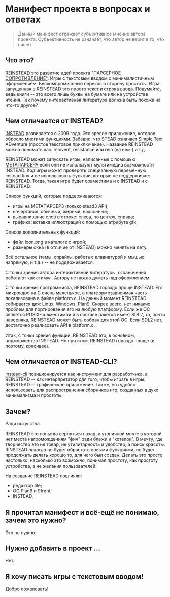 # Манифест проекта в вопросах и ответах

> Данный манифест отражает субъективное мнение автора
> проекта. Субъективность не означает, что автор не верит в то, что
> пишет.

## Что это?

REINSTEAD это развитие идей проекта ["ПАРСЕРНОЕ
СОПРОТИВЛЕНИЕ"](https://parser.hugeping.ru/). Игры с текстовым вводом
с минималистичным оформлением. Бескомпромиссный перекос в сторону
простоты. Игра запущенная в REINSTEAD это просто текст и строка
ввода. Подумайте, ведь книги -- это всего лишь буквы на бумаге или на
устройстве чтения. Так почему интерактивная литература должна быть
похожа на что-то другое?

## Чем отличается от INSTEAD?

[INSTEAD](https://instead.hugeping.ru) развивается с 2009 года. Это
зрелое приложение, которое обросло многими функциями. Забавно, что
STEAD означает Simple Text ADventure (простое текстовое
приключение). Название REINSTEAD можно понимать как: reinvent,
resistance или rein (на нем.) и т.д.

REINSTEAD может запускать игры, написанные с помощью
[МЕТАПАРСЕРА](https://instead.hugeping.ru/page/metaparser/) если они
не используют мультимедиа возможности INSTEAD. Код игры может
проверять специальную переменную instead.tiny и не использовать
функции, которые не поддерживает REINSTEAD. Тогда, такая игра будет
совместима и с INSTEAD и с REINSTEAD.

Список функций, которые поддерживаются:

- игры на МЕТАПАРСЕР3 (только stead3 API);
- начертания: обычный, жирный, наклонный;
- выравнивание слов в строке: слева, по центру, справа;
- графика: вставка иллюстраций с помощью атрибута gfx;

Список дополнительных функций:

- файл icon.png в каталоге с игрой;
- размеры окна (в отличие от INSTEAD) можно менять на лету.

Всё остальное (темы, спрайты, работа с клавиатурой и мышью напрямую, и
т.д.) -- не поддерживается.

С точки зрения автора интерактивной литературы, ограничения работают
как стимул. Автору не нужно думать над оформлением.

С точки зрения программиста, REINSTEAD гораздо проще INSTEAD. Его
микроядро на C очень маленькое, а платформозависимая часть
локализована в файле platform.c. На данный момент REINSTEAD собирается
для: Linux, Windows, Plan9. Скорее всего, нет никаких проблем для
портирования его на любую платформу. Если же ОС является
POSIX-совместимой и в составе пакетов имеет SDL2, то, почти наверняка,
REINSTEAD может быть собран для этой ОС. Если SDL2 нет, достаточно
реализовать API в platform.c.

Итак, с точки зрения функций, REINSTEAD это, в основном, подмножество
INSTEAD. Но при этом, REINSTEAD гораздо проще (и, поэтому, красивее).

## Чем отличается от INSTEAD-CLI?

[instead-cli](https://github.com/instead-hub/instead-cli)
позиционируется как инструмент для разработчика, а REINSTEAD -- как
интерпретатор для того, чтобы играть в игры. REINSTEAD --
графическое приложение. Также, его удобно использовать для
распространения сборников игр, созданных в духе минимализма и
простоты.

## Зачем?

Ради искусства.

REINSTEAD это попытка вернуться назад, к утопичной мечте в которой нет
места нагромождениям "фич" ради блажи и "хотелок". В мечту, где
творчество это не товар, не утилитарность и удобство, а поиск
красоты. RINSTEAD *никогда* не будет обрастать новыми функциями, но
будет продолжать делать хорошо то, для чего был создан. Делать это
просто настолько, насколько это возможно, понимая простоту, как
простоту устройства, а не желания пользователей.

На создание REINSTEAD повлияли:

- редактор lite;
- ОС Plan9 и 9front;
- INSTEAD.

## Я прочитал манифест и всё-ещё не понимаю, зачем это нужно?

Это не нужно.

## Нужно добавить в проект ...

Нет.

## Я хочу писать игры с текстовым вводом!

Добро [пожаловать](http://instead-games.ru)!
